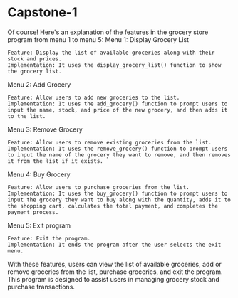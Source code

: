 # Capstone-1

Of course! Here's an explanation of the features in the grocery store program from menu 1 to menu 5:
Menu 1: Display Grocery List

    Feature: Display the list of available groceries along with their stock and prices.
    Implementation: It uses the display_grocery_list() function to show the grocery list.

Menu 2: Add Grocery

    Feature: Allow users to add new groceries to the list.
    Implementation: It uses the add_grocery() function to prompt users to input the name, stock, and price of the new grocery, and then adds it to the list.

Menu 3: Remove Grocery

    Feature: Allow users to remove existing groceries from the list.
    Implementation: It uses the remove_grocery() function to prompt users to input the name of the grocery they want to remove, and then removes it from the list if it exists.

Menu 4: Buy Grocery

    Feature: Allow users to purchase groceries from the list.
    Implementation: It uses the buy_grocery() function to prompt users to input the grocery they want to buy along with the quantity, adds it to the shopping cart, calculates the total payment, and completes the payment process.

Menu 5: Exit program

    Feature: Exit the program.
    Implementation: It ends the program after the user selects the exit menu.

With these features, users can view the list of available groceries, add or remove groceries from the list, purchase groceries, and exit the program. This program is designed to assist users in managing grocery stock and purchase transactions.
